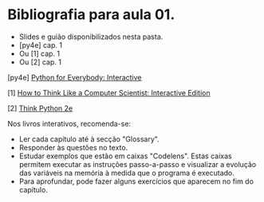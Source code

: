 # Bibliografia para aula 01.

* Slides e guião disponibilizados nesta pasta.
* [py4e] cap. 1
* Ou [1] cap. 1
* Ou [2] cap. 1

[py4e] [Python for Everybody: Interactive](https://elearning.ua.pt/mod/lti/view.php?id=1137743)

[1] [How to Think Like a Computer Scientist: Interactive Edition](https://runestone.academy/runestone/static/thinkcspy/index.html)

[2] [Think Python 2e](http://greenteapress.com/wp/think-python-2e/)

Nos livros interativos, recomenda-se:

* Ler cada capítulo até à secção "Glossary".
* Responder às questões no texto.
* Estudar exemplos que estão em caixas "Codelens".
  Estas caixas permitem executar as instruções passo-a-passo e visualizar a
  evolução das variáveis na memória à medida que o programa é executado.
* Para aprofundar, pode fazer alguns exercícios que aparecem no fim do capítulo.

